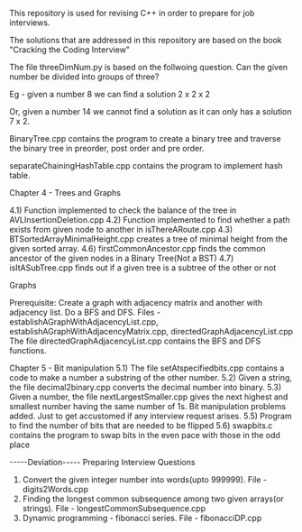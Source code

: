 This repository is used for revising C++ in order to prepare for job interviews.

The solutions that are addressed in this repository are based on the book "Cracking the Coding Interview"


The file threeDimNum.py is based on the follwoing question.
Can the given number be divided into groups of three?

Eg -  given a number 8
we can find a solution 2 x 2 x 2

Or, given a number 14
we cannot find a solution as it can only has a solution 7 x 2.

BinaryTree.cpp contains the program to create a binary tree and traverse the binary tree in preorder, post order and pre order.

separateChainingHashTable.cpp contains the program to implement hash table.

Chapter 4 - Trees and Graphs

4.1) Function implemented to check the balance of the tree in AVLInsertionDeletion.cpp
4.2) Function implemented to find whether a  path exists from given node to another in isThereARoute.cpp
4.3) BTSortedArrayMinimalHeight.cpp creates a tree of minimal height from the given sorted array.
4.6) firstCommonAncestor.cpp finds the common ancestor of the given nodes in a Binary Tree(Not a BST)
4.7) isItASubTree.cpp finds out if a given tree is a subtree of the other or not



Graphs

Prerequisite: Create a graph with adjacency matrix and another with adjacency list. Do a BFS and DFS.
Files - establishAGraphWithAdjacencyList.cpp, establishAGraphWithAdjacencyMatrix.cpp, directedGraphAdjacencyList.cpp
The file directedGraphAdjacencyList.cpp contains the BFS and DFS functions.

Chapter 5 - Bit manipulation
5.1) The file setAtspecifiedbits.cpp contains a code to make a number a substring of the other number.
5.2) Given a string, the file decimal2binary.cpp converts the decimal number into binary.
5.3) Given a number, the file nextLargestSmaller.cpp gives the next highest and smallest number having the same number of 1s.
Bit manipulation problems added. Just to get accustomed if any interview request arises.
5.5) Program to find the number of bits that are needed to be flipped
5.6) swapbits.c contains the program to swap bits in the even pace with those in the odd place


-----Deviation-----
Preparing Interview Questions
1. Convert the given integer number into words(upto 999999). File - digits2Words.cpp
2. Finding the longest common subsequence among two given arrays(or strings). File - longestCommonSubsequence.cpp
3. Dynamic programming - fibonacci series. File - fibonacciDP.cpp
